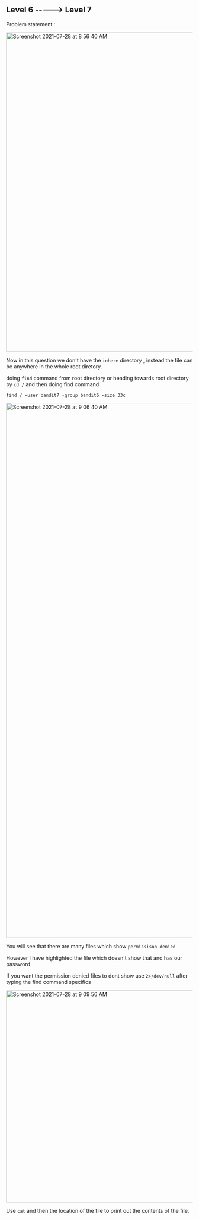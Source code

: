 ## Level 6 -----> Level 7 

Problem statement : <br/>

<img width="860" alt="Screenshot 2021-07-28 at 8 56 40 AM" src="https://user-images.githubusercontent.com/74819332/127286017-68d845ed-c226-4d21-b244-7a92d3478c78.png">

 
Now in this question we don't have the `inhere` directory , instead the file can be anywhere in the whole root diretory.<br/>

doing `find` command from root directory or heading towards root directory by `cd /` and then doing find command <br/>

`find / -user bandit7 -group bandit6 -size 33c` <br/>


<img width="1440" alt="Screenshot 2021-07-28 at 9 06 40 AM" src="https://user-images.githubusercontent.com/74819332/127288753-e546825b-330c-49e1-ac4b-a2254cb1e1af.png">


You will see that there are many files which show `permissison denied` <br/>

However I have highlighted the file which doesn't show that and has our password <br/>

If you want the permission denied files to dont show use `2>/dev/null` after typing the find command specifics <br/>

<img width="571" alt="Screenshot 2021-07-28 at 9 09 56 AM" src="https://user-images.githubusercontent.com/74819332/127289175-5516a4d6-6944-4a7d-aa37-ae415b634e9e.png">

Use `cat` and then the location of the file to print out the contents of the file. 
